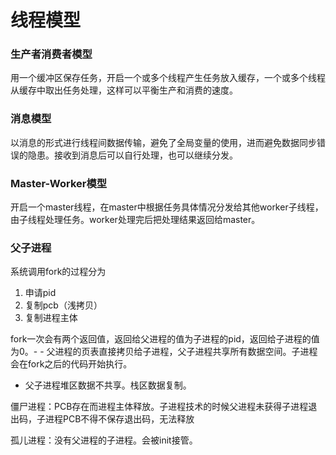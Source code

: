 # 线程模型

### 生产者消费者模型

用一个缓冲区保存任务，开启一个或多个线程产生任务放入缓存，一个或多个线程从缓存中取出任务处理，这样可以平衡生产和消费的速度。

### 消息模型

以消息的形式进行线程间数据传输，避免了全局变量的使用，进而避免数据同步错误的隐患。接收到消息后可以自行处理，也可以继续分发。

### Master-Worker模型

开启一个master线程，在master中根据任务具体情况分发给其他worker子线程，由子线程处理任务。worker处理完后把处理结果返回给master。

### 父子进程

系统调用fork的过程分为 

1. 申请pid
2. 复制pcb（浅拷贝）
3. 复制进程主体

fork一次会有两个返回值，返回给父进程的值为子进程的pid，返回给子进程的值为0。- - 父进程的页表直接拷贝给子进程，父子进程共享所有数据空间。子进程会在fork之后的代码开始执行。

* 父子进程堆区数据不共享。栈区数据复制。

僵尸进程：PCB存在而进程主体释放。子进程技术的时候父进程未获得子进程退出码，子进程PCB不得不保存退出码，无法释放

孤儿进程：没有父进程的子进程。会被init接管。

